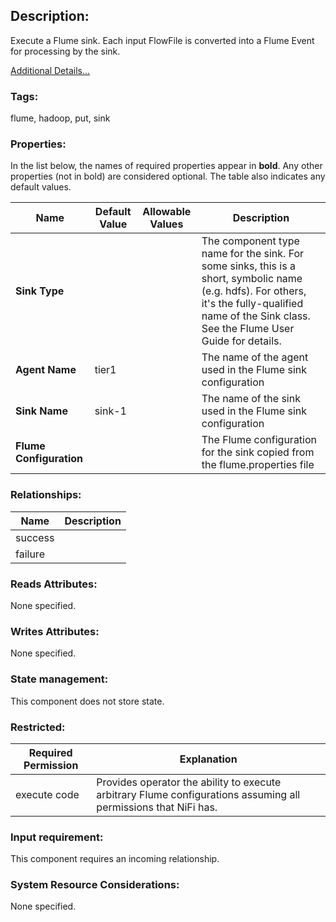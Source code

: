 ## Description:

Execute a Flume sink. Each input FlowFile is converted into a Flume Event for processing by the sink.

[Additional Details...](https://nifi.apache.org/docs/nifi-docs/components/org.apache.nifi/nifi-flume-nar/1.7.1/org.apache.nifi.processors.flume.ExecuteFlumeSink/additionalDetails.html)

### Tags:

flume, hadoop, put, sink

### Properties:

In the list below, the names of required properties appear in **bold**. Any other properties (not in bold) are considered optional. The table also indicates any default values.

| Name                    | Default Value | Allowable Values | Description                                                  |
| ----------------------- | ------------- | ---------------- | ------------------------------------------------------------ |
| **Sink Type**           |               |                  | The component type name for the sink. For some sinks, this is a short, symbolic name (e.g. hdfs). For others, it's the fully-qualified name of the Sink class. See the Flume User Guide for details. |
| **Agent Name**          | tier1         |                  | The name of the agent used in the Flume sink configuration   |
| **Sink Name**           | sink-1        |                  | The name of the sink used in the Flume sink configuration    |
| **Flume Configuration** |               |                  | The Flume configuration for the sink copied from the flume.properties file |

### Relationships:

| Name    | Description |
| ------- | ----------- |
| success |             |
| failure |             |

### Reads Attributes:

None specified.

### Writes Attributes:

None specified.

### State management:

This component does not store state.

### Restricted:

| Required Permission | Explanation                                                  |
| ------------------- | ------------------------------------------------------------ |
| execute code        | Provides operator the ability to execute arbitrary Flume configurations assuming all permissions that NiFi has. |

### Input requirement:

This component requires an incoming relationship.

### System Resource Considerations:

None specified.